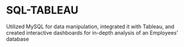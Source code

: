 # SQL-TABLEAU
Utilized MySQL for data manipulation, integrated it with Tableau, and created interactive dashboards for in-depth analysis of an Employees' database
